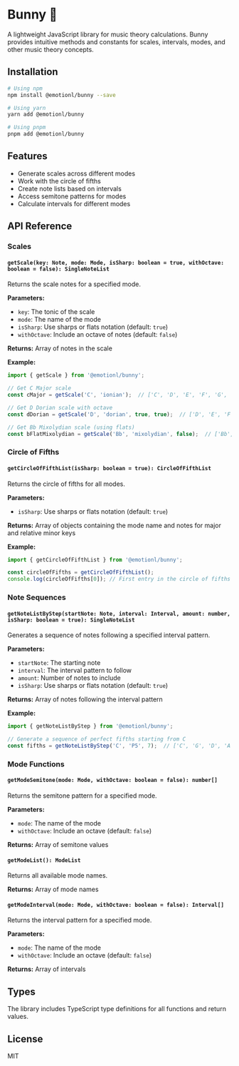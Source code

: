 # Bunny 🐰

A lightweight JavaScript library for music theory calculations. Bunny provides intuitive methods and constants for scales, intervals, modes, and other music theory concepts.

## Installation

```bash
# Using npm
npm install @emotionl/bunny --save

# Using yarn
yarn add @emotionl/bunny

# Using pnpm
pnpm add @emotionl/bunny
```

## Features

- Generate scales across different modes
- Work with the circle of fifths
- Create note lists based on intervals
- Access semitone patterns for modes
- Calculate intervals for different modes

## API Reference

### Scales

#### `getScale(key: Note, mode: Mode, isSharp: boolean = true, withOctave: boolean = false): SingleNoteList`

Returns the scale notes for a specified mode.

**Parameters:**
- `key`: The tonic of the scale
- `mode`: The name of the mode
- `isSharp`: Use sharps or flats notation (default: `true`)
- `withOctave`: Include an octave of notes (default: `false`)

**Returns:** Array of notes in the scale

**Example:**
```js
import { getScale } from '@emotionl/bunny';

// Get C Major scale
const cMajor = getScale('C', 'ionian');  // ['C', 'D', 'E', 'F', 'G', 'A', 'B']

// Get D Dorian scale with octave
const dDorian = getScale('D', 'dorian', true, true);  // ['D', 'E', 'F', 'G', 'A', 'B', 'C', 'D']

// Get Bb Mixolydian scale (using flats)
const bFlatMixolydian = getScale('Bb', 'mixolydian', false);  // ['Bb', 'C', 'D', 'Eb', 'F', 'G', 'Ab']
```

### Circle of Fifths

#### `getCircleOfFifthList(isSharp: boolean = true): CircleOfFifthList`

Returns the circle of fifths for all modes.

**Parameters:**
- `isSharp`: Use sharps or flats notation (default: `true`)

**Returns:** Array of objects containing the mode name and notes for major and relative minor keys

**Example:**
```js
import { getCircleOfFifthList } from '@emotionl/bunny';

const circleOfFifths = getCircleOfFifthList();
console.log(circleOfFifths[0]); // First entry in the circle of fifths
```

### Note Sequences

#### `getNoteListByStep(startNote: Note, interval: Interval, amount: number, isSharp: boolean = true): SingleNoteList`

Generates a sequence of notes following a specified interval pattern.

**Parameters:**
- `startNote`: The starting note
- `interval`: The interval pattern to follow
- `amount`: Number of notes to include
- `isSharp`: Use sharps or flats notation (default: `true`)

**Returns:** Array of notes following the interval pattern

**Example:**
```js
import { getNoteListByStep } from '@emotionl/bunny';

// Generate a sequence of perfect fifths starting from C
const fifths = getNoteListByStep('C', 'P5', 7);  // ['C', 'G', 'D', 'A', 'E', 'B', 'F#']
```

### Mode Functions

#### `getModeSemitone(mode: Mode, withOctave: boolean = false): number[]`

Returns the semitone pattern for a specified mode.

**Parameters:**
- `mode`: The name of the mode
- `withOctave`: Include an octave (default: `false`)

**Returns:** Array of semitone values

#### `getModeList(): ModeList`

Returns all available mode names.

**Returns:** Array of mode names

#### `getModeInterval(mode: Mode, withOctave: boolean = false): Interval[]`

Returns the interval pattern for a specified mode.

**Parameters:**
- `mode`: The name of the mode
- `withOctave`: Include an octave (default: `false`)

**Returns:** Array of intervals

## Types

The library includes TypeScript type definitions for all functions and return values.

## License

MIT
